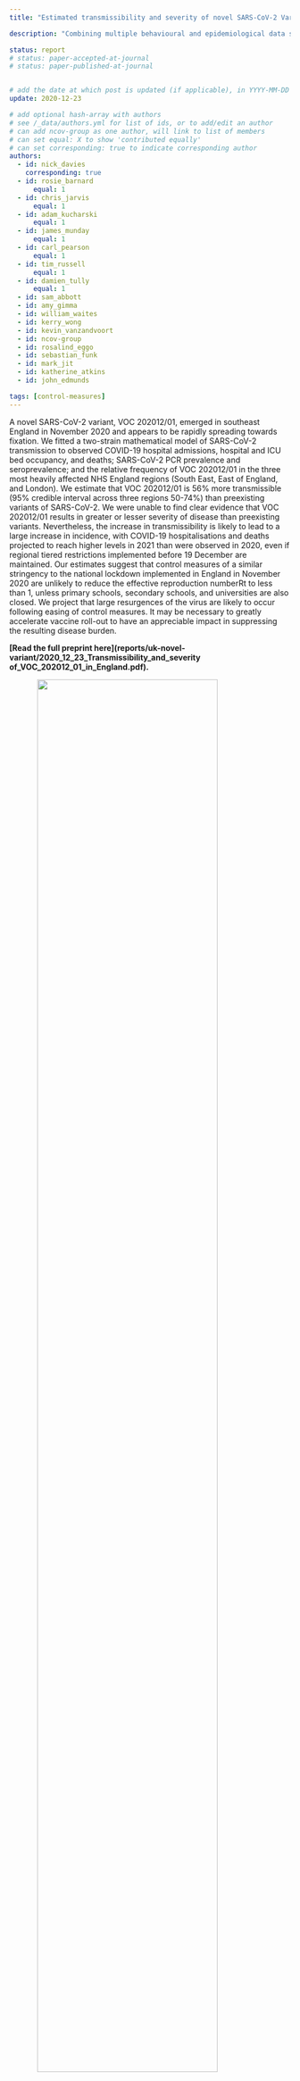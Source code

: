 ```yaml
---
title: "Estimated transmissibility and severity of novel SARS-CoV-2 Variant of Concern 202012/01 in England"

description: "Combining multiple behavioural and epidemiological data sources with mathematical models, we analysed the transmissibility and severity of novel SARS-CoV-2 Variant of Concern 202012/01 in England."

status: report
# status: paper-accepted-at-journal
# status: paper-published-at-journal


# add the date at which post is updated (if applicable), in YYYY-MM-DD
update: 2020-12-23

# add optional hash-array with authors
# see /_data/authors.yml for list of ids, or to add/edit an author
# can add ncov-group as one author, will link to list of members
# can set equal: X to show 'contributed equally'
# can set corresponding: true to indicate corresponding author 
authors:
  - id: nick_davies
    corresponding: true
  - id: rosie_barnard
      equal: 1
  - id: chris_jarvis
      equal: 1
  - id: adam_kucharski
      equal: 1
  - id: james_munday
      equal: 1
  - id: carl_pearson
      equal: 1
  - id: tim_russell
      equal: 1
  - id: damien_tully
      equal: 1
  - id: sam_abbott
  - id: amy_gimma
  - id: william_waites
  - id: kerry_wong
  - id: kevin_vanzandvoort
  - id: ncov-group
  - id: rosalind_eggo
  - id: sebastian_funk
  - id: mark_jit
  - id: katherine_atkins
  - id: john_edmunds

tags: [control-measures]
---
```


A novel SARS-CoV-2 variant, VOC 202012/01, emerged in southeast England in November 2020 and appears to be rapidly spreading towards fixation. We fitted a two-strain mathematical model of SARS-CoV-2 transmission to observed COVID-19 hospital admissions, hospital and ICU bed occupancy, and deaths; SARS-CoV-2 PCR prevalence and seroprevalence; and the relative frequency of VOC 202012/01 in the three most heavily affected NHS England regions (South East, East of England, and London). We estimate that VOC 202012/01 is 56% more transmissible (95% credible interval across three regions 50-74%) than preexisting variants of SARS-CoV-2. We were unable to find clear evidence that VOC 202012/01 results in greater or lesser severity of disease than preexisting variants. Nevertheless, the increase in transmissibility is likely to lead to a large increase in incidence, with COVID-19 hospitalisations and deaths projected to reach higher levels in 2021 than were observed in 2020, even if regional tiered restrictions implemented before 19 December are maintained. Our estimates suggest that control measures of a similar stringency to the national lockdown implemented in England in November 2020 are unlikely to reduce the effective reproduction number ​R​t​ to less than 1, unless primary schools, secondary schools, and universities are also closed. We project that large resurgences of the virus are likely to occur following easing of control measures. It may be necessary to greatly accelerate vaccine roll-out to have an appreciable impact in suppressing the resulting disease burden.

**[Read the full preprint here](reports/uk-novel-variant/2020_12_23_Transmissibility_and_severity of_VOC_202012_01_in_England.pdf).**

<img src="figures/uk_novel_variant_Figure1.png" width="80%" style="display: block; margin: auto;" />
**Fig. 1.** (A)​ Proportion of VOC 202012/01 in South East, East of England, and London NHS England regions versus the rest of England from 28 September – 1 December 2020 (mean and 95% CI). Grey shaded areas (panels A, C, D) reflect the period of time when England was in a second national lockdown. We cut off the data after 1 December 2020 due to a substantial decrease in representativeness after this time (​Fig. S4​). ​(B)​ Proportion of S gene drop-outs (5 – 11 December) versus mean reproduction number (27 November – 4 December) by local authority in England. The one-week lag accounts for delays from infection to test. ​(C) Percentage change (95% CI) in Google Mobility indices relative to baseline over time and ​(D) setting-specific mean contacts (95% CI) from the CoMix study ​(​9)​ ​ over time and by age for local authorities that went into Tier 4 compared to the rest of England. Educ = education setting. Some local authorities that were within the South East, East of England, and London NHS England regions did not go into Tier 4 and were therefore included in the rest of England for panels C and D. ​(E)​ Estimates of ​R0​ ​ (50% and 95% CI) from CoMix social contact survey ​(​9​) compared to ​R​t​ estimates from REACT-1 SARS-CoV-2 prevalence survey for England. ​R​t estimates based on single and aggregated REACT-1 survey rounds are shown.
